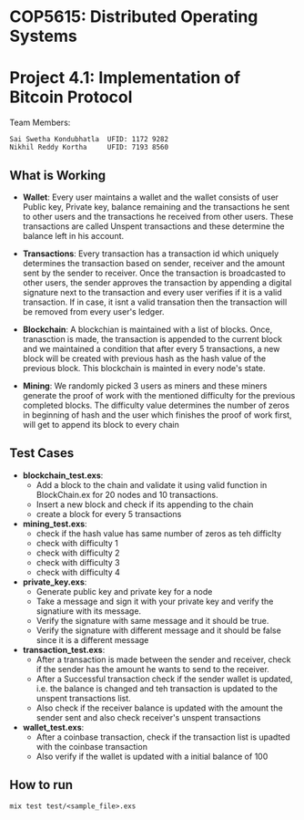 # COP5615: Distributed Operating Systems 
# Project 4.1: Implementation of Bitcoin Protocol

Team Members:
```
Sai Swetha Kondubhatla  UFID: 1172 9282
Nikhil Reddy Kortha     UFID: 7193 8560
```

## What is Working
* **Wallet**: Every user maintains a wallet and the wallet consists of user Public key, Private key, balance remaining and the transactions he sent to other users and the transactions he received from other users. These transactions are called Unspent transactions and these determine the balance left in his account. 

* **Transactions**: Every transaction has a transaction id which uniquely determines the transaction based on sender, receiver and the amount sent by the sender to receiver. Once the transaction is broadcasted to other users, the sender approves the transaction by appending a digital signature next to the transaction and every user verifies if it is a valid transaction. If in case, it isnt a valid transation then the transaction will be removed from every user's ledger. 

* **Blockchain**: A blockchian is maintained with a list of blocks. Once, tranasction is made, the transaction is appended to the current block and we maintained a condition that after every 5 transactions, a new block will be created with previous hash as the hash value of the previous block. This blockchain is mainted in every node's state. 

* **Mining**: We randomly picked 3 users as miners and these miners generate the proof of work with the mentioned difficulty for the previous completed blocks. The difficulty value determines the number of zeros in beginning of hash and the user which finishes the proof of work first, will get to append its block to every chain

## Test Cases
* **blockchain_test.exs**:
  * Add a block to the chain and validate it using valid function in BlockChain.ex for 20 nodes and 10 transactions. 
  * Insert a new block and check if its appending to the chain
  * create a block for every 5 transactions
*  **mining_test.exs**: 
    * check if the hash value has same number of zeros as teh difficlty
    * check with difficulty 1
    * check with difficulty 2
    * check with difficulty 3
    * check with difficulty 4
* **private_key.exs**:
    * Generate public key and private key for a node
    * Take a message and sign it with your private key and verify the signatiure with its message. 
    * Verify the signature with same message and it should be true. 
    * Verify the signature with different message and it should be false since it is a different message
* **transaction_test.exs**: 
    * After a transaction is made between the sender and receiver, check if the sender has the amount he wants to send to the receiver. 
    * After a Successful transaction check if the sender wallet is updated, i.e. the balance is changed and teh transaction is updated to the unspent transactions list. 
    * Also check if the receiver balance is updated with the amount the sender sent and also check receiver's unspent transactions
* **wallet_test.exs**: 
    * After a coinbase transaction, check if the transaction list is upadted with the coinbase transaction
    * Also verify if the wallet is updated with a initial balance of 100
    
## How to run
```
mix test test/<sample_file>.exs
```
 